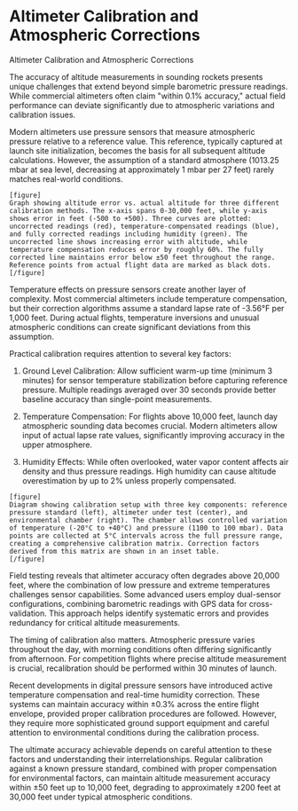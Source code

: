 # Altimeter Calibration and Atmospheric Corrections

Altimeter Calibration and Atmospheric Corrections

The accuracy of altitude measurements in sounding rockets presents unique challenges that extend beyond simple barometric pressure readings. While commercial altimeters often claim "within 0.1% accuracy," actual field performance can deviate significantly due to atmospheric variations and calibration issues.

Modern altimeters use pressure sensors that measure atmospheric pressure relative to a reference value. This reference, typically captured at launch site initialization, becomes the basis for all subsequent altitude calculations. However, the assumption of a standard atmosphere (1013.25 mbar at sea level, decreasing at approximately 1 mbar per 27 feet) rarely matches real-world conditions.

```
[figure]
Graph showing altitude error vs. actual altitude for three different calibration methods. The x-axis spans 0-30,000 feet, while y-axis shows error in feet (-500 to +500). Three curves are plotted: uncorrected readings (red), temperature-compensated readings (blue), and fully corrected readings including humidity (green). The uncorrected line shows increasing error with altitude, while temperature compensation reduces error by roughly 60%. The fully corrected line maintains error below ±50 feet throughout the range. Reference points from actual flight data are marked as black dots.
[/figure]
```

Temperature effects on pressure sensors create another layer of complexity. Most commercial altimeters include temperature compensation, but their correction algorithms assume a standard lapse rate of -3.56°F per 1,000 feet. During actual flights, temperature inversions and unusual atmospheric conditions can create significant deviations from this assumption.

Practical calibration requires attention to several key factors:

1. Ground Level Calibration: Allow sufficient warm-up time (minimum 3 minutes) for sensor temperature stabilization before capturing reference pressure. Multiple readings averaged over 30 seconds provide better baseline accuracy than single-point measurements.

2. Temperature Compensation: For flights above 10,000 feet, launch day atmospheric sounding data becomes crucial. Modern altimeters allow input of actual lapse rate values, significantly improving accuracy in the upper atmosphere.

3. Humidity Effects: While often overlooked, water vapor content affects air density and thus pressure readings. High humidity can cause altitude overestimation by up to 2% unless properly compensated.

```
[figure]
Diagram showing calibration setup with three key components: reference pressure standard (left), altimeter under test (center), and environmental chamber (right). The chamber allows controlled variation of temperature (-20°C to +40°C) and pressure (1100 to 100 mbar). Data points are collected at 5°C intervals across the full pressure range, creating a comprehensive calibration matrix. Correction factors derived from this matrix are shown in an inset table.
[/figure]
```

Field testing reveals that altimeter accuracy often degrades above 20,000 feet, where the combination of low pressure and extreme temperatures challenges sensor capabilities. Some advanced users employ dual-sensor configurations, combining barometric readings with GPS data for cross-validation. This approach helps identify systematic errors and provides redundancy for critical altitude measurements.

The timing of calibration also matters. Atmospheric pressure varies throughout the day, with morning conditions often differing significantly from afternoon. For competition flights where precise altitude measurement is crucial, recalibration should be performed within 30 minutes of launch.

Recent developments in digital pressure sensors have introduced active temperature compensation and real-time humidity correction. These systems can maintain accuracy within ±0.3% across the entire flight envelope, provided proper calibration procedures are followed. However, they require more sophisticated ground support equipment and careful attention to environmental conditions during the calibration process.

The ultimate accuracy achievable depends on careful attention to these factors and understanding their interrelationships. Regular calibration against a known pressure standard, combined with proper compensation for environmental factors, can maintain altitude measurement accuracy within ±50 feet up to 10,000 feet, degrading to approximately ±200 feet at 30,000 feet under typical atmospheric conditions.